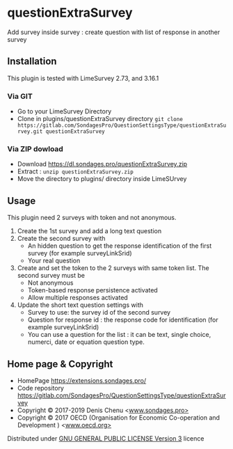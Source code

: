 # questionExtraSurvey

Add survey inside survey : create question with list of response in another survey

## Installation

This plugin is tested with LimeSurvey 2.73, and 3.16.1

### Via GIT
- Go to your LimeSurvey Directory
- Clone in plugins/questionExtraSurvey directory `git clone https://gitlab.com/SondagesPro/QuestionSettingsType/questionExtraSurvey.git questionExtraSurvey`

### Via ZIP dowload
- Download <https://dl.sondages.pro/questionExtraSurvey.zip>
- Extract : `unzip questionExtraSurvey.zip`
- Move the directory to  plugins/ directory inside LimeSUrvey

## Usage

This plugin need 2 surveys with token and not anonymous.

1. Create the 1st survey and add a long text question
2. Create the second survey with
    - An hidden question to get the response identification of the first survey (for example surveyLinkSrid)
    - Your real question
3. Create and set the token to the 2 surveys with same token list. The second survey must be
    - Not anonymous
    - Token-based response persistence activated
    - Allow multiple responses activated
4. Update the short text question settings with
    - Survey to use: the survey id of the second survey
    - Question for response id : the response code for identification (for example surveyLinkSrid)
    - You can use a question for the list : it can be text, single choice, numerci, date or equation question type.

## Home page & Copyright
- HomePage <https://extensions.sondages.pro/>
- Code repository <https://gitlab.com/SondagesPro/QuestionSettingsType/questionExtraSurvey>
- Copyright © 2017-2019 Denis Chenu <www.sondages.pro>
- Copyright © 2017 OECD (Organisation for Economic Co-operation and Development ) <www.oecd.org>

Distributed under [GNU GENERAL PUBLIC LICENSE Version 3](https://gnu.org/licenses/gpl-3.0.txt) licence
